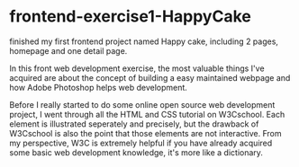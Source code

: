# frontend-exercise1-HappyCake
finished my first frontend project named Happy cake, including 2 pages, homepage and one detail page.

In this front web development exercise, the most valuable things I've acquired are about the concept of building a easy maintained webpage and how Adobe Photoshop helps web development.

Before I really started to do some online open source web development project, I went through all the HTML and CSS tutorial on W3Cschool. Each element is illustrated seperately and precisely, but the drawback of W3Cschool is also the point that those elements are not interactive. From my perspective, W3C is extremely helpful if you have already acquired some basic web development knowledge, it's more like a dictionary. 
